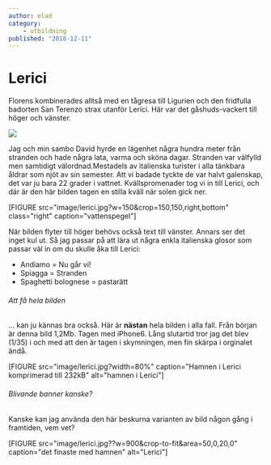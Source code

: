 ```yaml
---
author: elad
category:
    - utbildning
published: "2018-12-11"
---
```

Lerici
==================================

Florens kombinerades alltså med en tågresa till Ligurien och den fridfulla badorten San Terenzo strax utanför Lerici. Här var det gåshuds-vackert till höger och vänster.

<img src="image/lerici.jpg?width=800&crop-to-fit&area=40,0,0,0&convolve=sharpen">

Jag och min sambo David hyrde en lägenhet några hundra meter från stranden och hade några lata, varma och sköna dagar. Stranden var välfylld men samtidigt välordnad.Mestadels av italienska turister i alla tänkbara åldrar som njöt av sin semester. Att vi badade tyckte de var halvt galenskap, det var ju bara 22 grader i vattnet. Kvällspromenader tog vi in till Lerici, och där är den här bilden tagen en stilla kväll när solen gick ner.

[FIGURE src="image/lerici.jpg?w=150&crop=150,150,right,bottom" class="right" caption="vattenspegel"]


När bilden flyter till höger behövs också text till vänster. Annars ser det inget kul ut. Så jag passar på att lära ut några enkla italienska glosor som passar väl in om du skulle åka till Lerici:

- Andiamo = Nu går vi!
- Spiagga = Stranden
- Spaghetti bolognese = pastarätt

###### Att få hela bilden

... kan ju kännas bra också. Här är __nästan__ hela bilden i alla fall. Från början är denna bild 1,2Mb. Tagen med iPhone6. Lång slutartid tror jag det blev (1/35) i och med att den är tagen i skymningen, men fin skärpa i orginalet ändå.

[FIGURE src="image/lerici.jpg?width=80%" caption="Hamnen i Lerici komprimerad till  232kB" alt="hamnen i Lerici"]

###### Blivande banner kanske?

Kanske kan jag använda den här beskurna varianten av bild någon gång i framtiden, vem vet?

[FIGURE src="image/lerici.jpg??w=900&crop-to-fit&area=50,0,20,0" caption="det finaste med hamnen" alt="Lerici"]


<!--more-->

